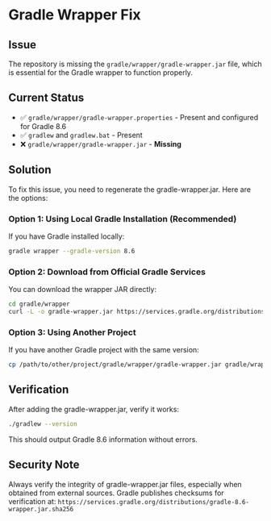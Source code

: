 # Gradle Wrapper Fix

## Issue
The repository is missing the `gradle/wrapper/gradle-wrapper.jar` file, which is essential for the Gradle wrapper to function properly.

## Current Status
- ✅ `gradle/wrapper/gradle-wrapper.properties` - Present and configured for Gradle 8.6
- ✅ `gradlew` and `gradlew.bat` - Present
- ❌ `gradle/wrapper/gradle-wrapper.jar` - **Missing**

## Solution
To fix this issue, you need to regenerate the gradle-wrapper.jar. Here are the options:

### Option 1: Using Local Gradle Installation (Recommended)
If you have Gradle installed locally:
```bash
gradle wrapper --gradle-version 8.6
```

### Option 2: Download from Official Gradle Services
You can download the wrapper JAR directly:
```bash
cd gradle/wrapper
curl -L -o gradle-wrapper.jar https://services.gradle.org/distributions/gradle-8.6-wrapper.jar
```

### Option 3: Using Another Project
If you have another Gradle project with the same version:
```bash
cp /path/to/other/project/gradle/wrapper/gradle-wrapper.jar gradle/wrapper/
```

## Verification
After adding the gradle-wrapper.jar, verify it works:
```bash
./gradlew --version
```

This should output Gradle 8.6 information without errors.

## Security Note
Always verify the integrity of gradle-wrapper.jar files, especially when obtained from external sources. Gradle publishes checksums for verification at:
`https://services.gradle.org/distributions/gradle-8.6-wrapper.jar.sha256`
